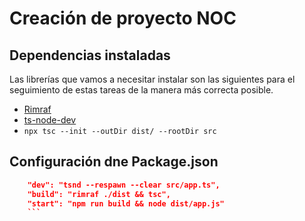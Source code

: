 # Creación de proyecto NOC

## Dependencias instaladas

Las librerías que vamos a necesitar instalar son las siguientes para el seguimiento de estas tareas de la manera más correcta posible.

* [Rimraf](https://www.npmjs.com/package/rimraf)
* [ts-node-dev](https://www.npmjs.com/package/ts-node-dev)
* `npx tsc --init --outDir dist/ --rootDir src`


## Configuración dne Package.json

```json
    "dev": "tsnd --respawn --clear src/app.ts",
    "build": "rimraf ./dist && tsc",
    "start": "npm run build && node dist/app.js"
    ```